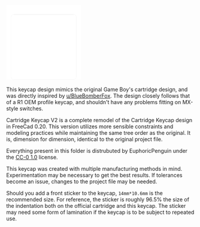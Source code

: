 <img src="./Cartridge-Keycap-Logo.png" width="200" height="200" />

This keycap design mimics the original Game Boy's cartridge design, and was directly inspired by [u/BlueBomberFox](https://www.reddit.com/user/bluebomberfox). The design closely follows that of a R1 OEM profile keycap, and shouldn't have any problems fitting on MX-style switches. 

Cartridge Keycap V2 is a complete remodel of the Cartridge Keycap design in FreeCad 0.20. This version utilizes more sensible constraints and modeling practices while maintaining the same tree order as the original. It is, dimension for dimension, identical to the original project file.

Everything present in this folder is distrubuted by EuphoricPenguin under the [CC-0 1.0](https://creativecommons.org/publicdomain/zero/1.0/) license.

This keycap was created with multiple manufacturing methods in mind. Experimentation may be necessary to get the best results. If tolerances become an issue, changes to the project file may be needed.

Should you add a front sticker to the keycap, `14mm*10.6mm` is the recommended size. For reference, the sticker is roughly 96.5% the size of the indentation both on the official cartridge and this keycap. The sticker may need some form of lamination if the keycap is to be subject to repeated use.
